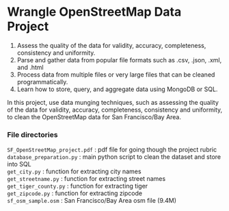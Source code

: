 <h1>Wrangle OpenStreetMap Data Project</h1>

<ol>
<li>Assess the quality of the data for validity, accuracy, completeness, consistency and uniformity.</li>
<li>Parse and gather data from popular file formats such as .csv, .json, .xml, and .html</li>
<li>Process data from multiple files or very large files that can be cleaned programmatically.</li>
<li>Learn how to store, query, and aggregate data using MongoDB or SQL.</li>
</ol>

In this project, use data munging techniques, such as assessing the quality of the data for validity, 
accuracy, completeness, consistency and uniformity, to clean the OpenStreetMap data for 
San Francisco/Bay Area. 


<h3>File directories</h3>

`SF_OpenStreetMap_project.pdf` : pdf file for going though the project rubric<br>
`database_preparation.py` : main python script to clean the dataset and store into SQL<br>
`get_city.py` : function for extracting city names<br>
`get_streetname.py` : function for extracting street names<br>
`get_tiger_county.py` : function for extracting tiger<br> 
`get_zipcode.py` : function for extracting zipcode<br>
`sf_osm_sample.osm` : San Francisco/Bay Area osm file (9.4M)<br>
